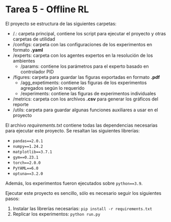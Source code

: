 # Tarea 5 - Offline RL

El proyecto se estructura de las siguientes carpetas:

- /.: carpeta principal, contiene los script para ejecutar el proyecto y otras carpetas de utilidad
- /configs: carpeta con las configuraciones de los experimentos en formato **.yaml**
- /experts: carpeta con los agentes expertos en la resolución de los ambientes
    - /params: contiene los parámetros para el experto basado en controlador PID
- /figures: carpeta para guardar las figuras exportadas en formato **.pdf**
    - /agg_expetiments: contiene las figuras de los experimentos agregados según lo requerido
    - /experiments: contiene las figuras de experimentos individuales
- /metrics: carpeta con los archivos **.csv** para generar los gráficos del reporte
- /utils: carpeta para guardar algunas funciones auxiliares a usar en el proyecto

El archivo *requirements.txt* contiene todas las dependencias necesarias para ejecutar este proyecto. Se resaltan las siguientes librerías:

- `pandas==2.0.1`
- `numpy==1.24.2`
- `matplotlib==3.7.1`
- `gym==0.23.1`
- `torch==2.0.0`
- `PyYAML==6.0`
- `optuna==3.2.0`

Además, los experimentos fueron ejecutados sobre `python==3.9`.

Ejecutar este proyecto es sencillo, sólo es necesario seguir los siguientes pasos:

1. Instalar las librerías necesarias: `pip install -r requirements.txt`
2. Replicar los experimentos: `python run.py`